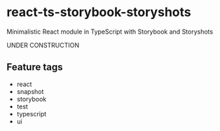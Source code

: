 # react-ts-storybook-storyshots

Minimalistic React module in TypeScript with Storybook and Storyshots

UNDER CONSTRUCTION


## Feature tags

- react
- snapshot
- storybook
- test
- typescript
- ui

